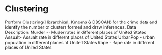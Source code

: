 # Clustering
Perform Clustering(Hierarchical, Kmeans &amp; DBSCAN) for the crime data and identify the number of clusters formed and draw inferences.
Data Description: Murder -- Muder rates in different places of United States Assualt- Assualt rate in different places of United States
UrbanPop - urban population in different places of United States
Rape - Rape rate in different places of United States
